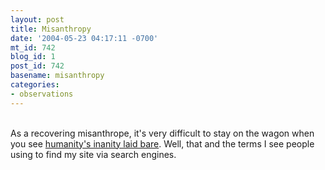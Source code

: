 ```yaml
---
layout: post
title: Misanthropy
date: '2004-05-23 04:17:11 -0700'
mt_id: 742
blog_id: 1
post_id: 742
basename: misanthropy
categories:
- observations
---
```

<br />As a recovering misanthrope, it's very difficult to stay on the wagon when you see <a href="http://www.laze.net/fait/archive/2002/07/28/maurys_blooper.php">humanity's inanity laid bare</a>. Well, that and the terms I see people using to find my site via search engines.<br /><br /><br />
